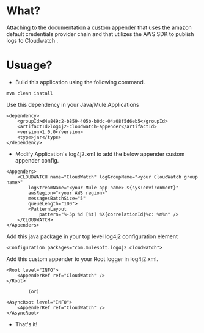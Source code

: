 What?
====================
Attaching to the documentation a custom appender that uses the amazon default credentials provider chain and that utilizes the AWS SDK to publish logs to Cloudwatch . 



Usuage?
==========================
* Build this application using the following command.

```mvn clean install```

Use this dependency in your Java/Mule Applications

```
<dependency>
	<groupId>d4a849c2-b859-405b-b0dc-04a08f5d6eb5</groupId>
    <artifactId>log4j2-cloudwatch-appender</artifactId>
    <version>1.0.0</version>
	<type>jar</type>
</dependency>
```

* Modify Application's log4j2.xml to add the below appender custom appender config.

```
<Appenders>
	<CLOUDWATCH name="CloudWatch" logGroupName="<your CloudWatch group name>"
		logStreamName="<your Mule app name>-${sys:environment}"
		awsRegion="<your AWS region>" 
		messagesBatchSize="5"
		queueLength="100">
		<PatternLayout
			pattern="%-5p %d [%t] %X{correlationId}%c: %m%n" /> 
	</CLOUDWATCH>
</Appenders>
```
Add this java package in your top level log4j2 configuration element

```
<Configuration packages="com.mulesoft.log4j2.cloudwatch">
```

Add this custom appender to your Root logger in log4j2.xml.

```
<Root level="INFO">
    <AppenderRef ref="CloudWatch" />
</Root>
     
        (or)

<AsyncRoot level="INFO">
    <AppenderRef ref="CloudWatch" />
</AsyncRoot>
```

* That's it!

